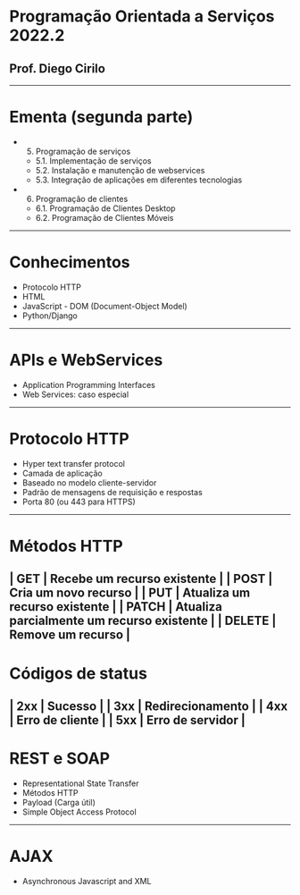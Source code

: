 # Programação Orientada a Serviços 2022.2
## Prof. Diego Cirilo
---
# Ementa (segunda parte)
 - 5. Programação de serviços
   - 5.1. Implementação de serviços
   - 5.2. Instalação e manutenção de webservices
   - 5.3. Integração de aplicações em diferentes tecnologias
 - 6. Programação de clientes
   - 6.1. Programação de Clientes Desktop
   - 6.2. Programação de Clientes Móveis
---
# Conhecimentos
  - Protocolo HTTP
  - HTML
  - JavaScript - DOM (Document-Object Model)
  - Python/Django
---
# APIs e WebServices
  - Application Programming Interfaces
  - Web Services: caso especial
---
# Protocolo HTTP
  - Hyper text transfer protocol
  - Camada de aplicação
  - Baseado no modelo cliente-servidor
  - Padrão de mensagens de requisição e respostas
  - Porta 80 (ou 443 para HTTPS)
---
# Métodos HTTP
| GET | Recebe um recurso existente |
| POST | Cria um novo recurso |
| PUT | Atualiza um recurso existente |
| PATCH | Atualiza parcialmente um recurso existente |
| DELETE | Remove um recurso |
---
# Códigos de status
| 2xx | Sucesso |
| 3xx | Redirecionamento |
| 4xx | Erro de cliente |
| 5xx | Erro de servidor |
---
# REST e SOAP
  - Representational State Transfer
  - Métodos HTTP
  - Payload (Carga útil)
  - Simple Object Access Protocol
---
# AJAX
  - Asynchronous Javascript and XML

